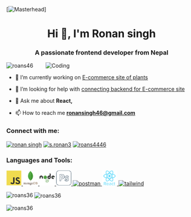 [![Masterhead](https://media.licdn.com/dms/image/C4E12AQE1HWdIDDkyEA/article-cover_image-shrink_600_2000/0/1646907885048?e=2147483647&v=beta&t=9I6AOJ9-DyXZhVk47FH0HZWLMB_ePf6Ilc2aMIFchQM)]
<h1 align="center">Hi 👋, I'm Ronan singh</h1>
<h3 align="center">A passionate frontend developer from Nepal</h3>

<img align="right" alt="Coding" width="400" src="https://camo.githubusercontent.com/0eda36005abd9bf7e72584afc2f6ef1e808a357cb65a07fc2fe5036ba5268df7/68747470733a2f2f692e70696e696d672e636f6d2f6f726967696e616c732f65382f66342f35332f65386634353334363961336563393765636433353464663436356437333931332e676966">

<p align="left"> <img src="https://komarev.com/ghpvc/?username=roans46&label=Profile%20views&color=0e75b6&style=flat" alt="roans46" /> </p>

- 🔭 I’m currently working on [E-commerce site of plants](https://ecomplants.vercel.app/)

- 🤝 I’m looking for help with [connecting backend for E-commerce site](https://ecomplants.vercel.app/)

- 💬 Ask me about **React,**

- 📫 How to reach me **ronansingh46@gmail.com**

<h3 align="left">Connect with me:</h3>
<p align="left">
<a href="https://fb.com/ronan singh" target="blank"><img align="center" src="https://raw.githubusercontent.com/rahuldkjain/github-profile-readme-generator/master/src/images/icons/Social/facebook.svg" alt="ronan singh" height="30" width="40" /></a>
<a href="https://instagram.com/s.ronan3" target="blank"><img align="center" src="https://raw.githubusercontent.com/rahuldkjain/github-profile-readme-generator/master/src/images/icons/Social/instagram.svg" alt="s.ronan3" height="30" width="40" /></a>
<a href="https://codeforces.com/profile/roans4446" target="blank"><img align="center" src="https://raw.githubusercontent.com/rahuldkjain/github-profile-readme-generator/master/src/images/icons/Social/codeforces.svg" alt="roans4446" height="30" width="40" /></a>
</p>

<h3 align="left">Languages and Tools:</h3>
<p align="left"> <a href="https://developer.mozilla.org/en-US/docs/Web/JavaScript" target="_blank" rel="noreferrer"> <img src="https://raw.githubusercontent.com/devicons/devicon/master/icons/javascript/javascript-original.svg" alt="javascript" width="40" height="40"/> </a> <a href="https://www.mongodb.com/" target="_blank" rel="noreferrer"> <img src="https://raw.githubusercontent.com/devicons/devicon/master/icons/mongodb/mongodb-original-wordmark.svg" alt="mongodb" width="40" height="40"/> </a> <a href="https://nodejs.org" target="_blank" rel="noreferrer"> <img src="https://raw.githubusercontent.com/devicons/devicon/master/icons/nodejs/nodejs-original-wordmark.svg" alt="nodejs" width="40" height="40"/> </a> <a href="https://www.photoshop.com/en" target="_blank" rel="noreferrer"> <img src="https://raw.githubusercontent.com/devicons/devicon/master/icons/photoshop/photoshop-line.svg" alt="photoshop" width="40" height="40"/> </a> <a href="https://postman.com" target="_blank" rel="noreferrer"> <img src="https://www.vectorlogo.zone/logos/getpostman/getpostman-icon.svg" alt="postman" width="40" height="40"/> </a> <a href="https://reactjs.org/" target="_blank" rel="noreferrer"> <img src="https://raw.githubusercontent.com/devicons/devicon/master/icons/react/react-original-wordmark.svg" alt="react" width="40" height="40"/> </a> <a href="https://tailwindcss.com/" target="_blank" rel="noreferrer"> <img src="https://www.vectorlogo.zone/logos/tailwindcss/tailwindcss-icon.svg" alt="tailwind" width="40" height="40"/> </a> </p>

<p><img align="left" src="https://github-readme-stats.vercel.app/api/top-langs?username=roans36&show_icons=true&locale=en&layout=compact" alt="roans36" /></p>

<p>&nbsp;<img align="center" src="https://github-readme-stats.vercel.app/api?username=roans36&show_icons=true&locale=en" alt="roans36" /></p>

<p><img align="center" src="https://github-readme-streak-stats.herokuapp.com/?user=roans36&" alt="roans36" /></p>
